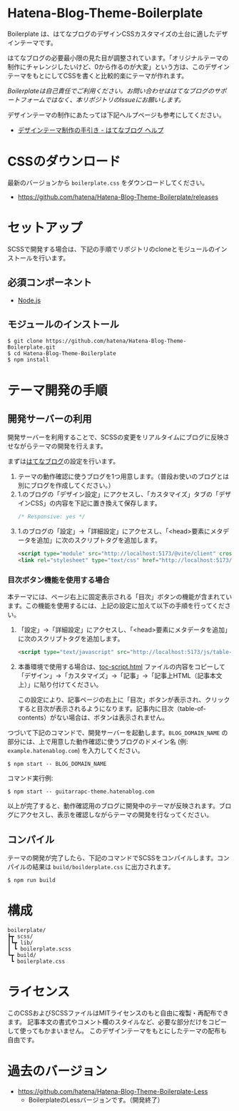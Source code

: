 # Hatena-Blog-Theme-Boilerplate

Boilerplate は、はてなブログのデザインCSSカスタマイズの土台に適したデザインテーマです。

はてなブログの必要最小限の見た目が調整されています。「オリジナルテーマの制作にチャレンジしたいけど、0から作るのが大変」という方は、このデザインテーマをもとにしてCSSを書くと比較的楽にテーマが作れます。

*Boilerplateは自己責任でご利用ください。お問い合わせははてなブログのサポートフォームではなく、本リポジトリのIssueにお願いします。*

デザインテーマの制作にあたっては下記ヘルプページも参考にしてください。

- [デザインテーマ制作の手引き - はてなブログ ヘルプ](https://help.hatenablog.com/entry/theme/custom-theme)

# CSSのダウンロード

最新のバージョンから `boilerplate.css` をダウンロードしてください。

- <https://github.com/hatena/Hatena-Blog-Theme-Boilerplate/releases>

# セットアップ

SCSSで開発する場合は、下記の手順でリポジトリのcloneとモジュールのインストールを行います。

## 必須コンポーネント

- [Node.js](https://nodejs.org/)

## モジュールのインストール

``` console
$ git clone https://github.com/hatena/Hatena-Blog-Theme-Boilerplate.git
$ cd Hatena-Blog-Theme-Boilerplate
$ npm install
```

# テーマ開発の手順

## 開発サーバーの利用

開発サーバーを利用することで、SCSSの変更をリアルタイムにブログに反映させながらテーマの開発を行えます。

まずは[はてなブログ](https://blog.hatena.ne.jp/)の設定を行います。

1. テーマの動作確認に使うブログを1つ用意します。（普段お使いのブログとは別にブログを作成してください。）
2. 1.のブログの「デザイン設定」にアクセスし、「カスタマイズ」タブの「デザインCSS」の内容を下記に置き換えて保存します。
    ``` css
    /* Responsive: yes */
    ```
3. 1.のブログの「設定」->「詳細設定」にアクセスし、「&lt;head&gt;要素にメタデータを追加」に次のスクリプトタグを追加します。
    ``` html
    <script type="module" src="http://localhost:5173/@vite/client" crossorigin="anonymous"></script>
    <link rel="stylesheet" type="text/css" href="http://localhost:5173/scss/boilerplate.scss" crossorigin="anonymous" />
    ```

### 目次ボタン機能を使用する場合

本テーマには、ページ右上に固定表示される「目次」ボタンの機能が含まれています。この機能を使用するには、上記の設定に加えて以下の手順を行ってください。

1. 「設定」->「詳細設定」にアクセスし、「&lt;head&gt;要素にメタデータを追加」に次のスクリプトタグを追加します。
   ``` html
   <script type="text/javascript" src="http://localhost:5173/js/table-of-contents.js" crossorigin="anonymous"></script>
   ```

2. 本番環境で使用する場合は、[toc-script.html](toc-script.html) ファイルの内容をコピーして「デザイン」->「カスタマイズ」->「記事」->「記事上HTML（記事本文上）」に貼り付けてください。

   この設定により、記事ページの右上に「目次」ボタンが表示され、クリックすると目次が表示されるようになります。記事内に目次（table-of-contents）がない場合は、ボタンは表示されません。

つづいて下記のコマンドで、開発サーバーを起動します。`BLOG_DOMAIN_NAME` の部分には、上で用意した動作確認に使うブログのドメイン名 (例: `example.hatenablog.com`) を入力してください。

``` console
$ npm start -- BLOG_DOMAIN_NAME
```

コマンド実行例:

``` console
$ npm start -- guitarrapc-theme.hatenablog.com
```

以上が完了すると、動作確認用のブログに開発中のテーマが反映されます。ブログにアクセスし、表示を確認しながらテーマの開発を行なってください。

## コンパイル

テーマの開発が完了したら、下記のコマンドでSCSSをコンパイルします。コンパイルの結果は `build/boilderplate.css` に出力されます。

``` console
$ npm run build
```

# 構成

```
boilerplate/
┣┳ scss/
┃┗┳ lib/
┃ ┗ boilerplate.scss
┗┳ build/
 ┗ boilerplate.css
```

# ライセンス

このCSSおよびSCSSファイルはMITライセンスのもと自由に複製・再配布できます。 記事本文の書式やコメント欄のスタイルなど、必要な部分だけをコピーして使ってもかまいません。 このデザインテーマをもとにしたテーマの配布も自由です。

# 過去のバージョン

- <https://github.com/hatena/Hatena-Blog-Theme-Boilerplate-Less>
  - BoilerplateのLessバージョンです。（開発終了）
